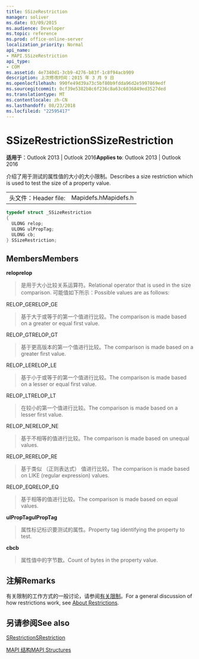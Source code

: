 ```yaml
---
title: SSizeRestriction
manager: soliver
ms.date: 03/09/2015
ms.audience: Developer
ms.topic: reference
ms.prod: office-online-server
localization_priority: Normal
api_name:
- MAPI.SSizeRestriction
api_type:
- COM
ms.assetid: 4e7340d1-3cb9-4276-b83f-1c8f94acb909
description: 上次修改时间：2015 年 3 月 9 日
ms.openlocfilehash: 990fe49d39a73c5bf80b9fdda96d2e5997869edf
ms.sourcegitcommit: 0cf39e5382b8c6f236c8a63c6036849ed3527ded
ms.translationtype: MT
ms.contentlocale: zh-CN
ms.lasthandoff: 08/23/2018
ms.locfileid: "22595417"
---
```

# <a name="ssizerestriction"></a><span data-ttu-id="9f4f6-103">SSizeRestriction</span><span class="sxs-lookup"><span data-stu-id="9f4f6-103">SSizeRestriction</span></span>

  
  
<span data-ttu-id="9f4f6-104">**适用于**：Outlook 2013 | Outlook 2016</span><span class="sxs-lookup"><span data-stu-id="9f4f6-104">**Applies to**: Outlook 2013 | Outlook 2016</span></span> 
  
<span data-ttu-id="9f4f6-105">介绍了用于测试的属性值的大小的大小限制。</span><span class="sxs-lookup"><span data-stu-id="9f4f6-105">Describes a size restriction which is used to test the size of a property value.</span></span> 
  
|||
|:-----|:-----|
|<span data-ttu-id="9f4f6-106">头文件：</span><span class="sxs-lookup"><span data-stu-id="9f4f6-106">Header file:</span></span>  <br/> |<span data-ttu-id="9f4f6-107">Mapidefs.h</span><span class="sxs-lookup"><span data-stu-id="9f4f6-107">Mapidefs.h</span></span>  <br/> |
   
```cpp
typedef struct _SSizeRestriction
{
  ULONG relop;
  ULONG ulPropTag;
  ULONG cb;
} SSizeRestriction;

```

## <a name="members"></a><span data-ttu-id="9f4f6-108">Members</span><span class="sxs-lookup"><span data-stu-id="9f4f6-108">Members</span></span>

 <span data-ttu-id="9f4f6-109">**relop**</span><span class="sxs-lookup"><span data-stu-id="9f4f6-109">**relop**</span></span>
  
> <span data-ttu-id="9f4f6-110">是用于大小比较关系运算符。</span><span class="sxs-lookup"><span data-stu-id="9f4f6-110">Relational operator that is used in the size comparison.</span></span> <span data-ttu-id="9f4f6-111">可能值如下所示：</span><span class="sxs-lookup"><span data-stu-id="9f4f6-111">Possible values are as follows:</span></span> 
    
<span data-ttu-id="9f4f6-112">RELOP_GE</span><span class="sxs-lookup"><span data-stu-id="9f4f6-112">RELOP_GE</span></span> 
  
> <span data-ttu-id="9f4f6-113">基于大于或等于的第一个值进行比较。</span><span class="sxs-lookup"><span data-stu-id="9f4f6-113">The comparison is made based on a greater or equal first value.</span></span>
    
<span data-ttu-id="9f4f6-114">RELOP_GT</span><span class="sxs-lookup"><span data-stu-id="9f4f6-114">RELOP_GT</span></span> 
  
> <span data-ttu-id="9f4f6-115">基于更高版本的第一个值进行比较。</span><span class="sxs-lookup"><span data-stu-id="9f4f6-115">The comparison is made based on a greater first value.</span></span>
    
<span data-ttu-id="9f4f6-116">RELOP_LE</span><span class="sxs-lookup"><span data-stu-id="9f4f6-116">RELOP_LE</span></span> 
  
> <span data-ttu-id="9f4f6-117">基于小于或等于的第一个值进行比较。</span><span class="sxs-lookup"><span data-stu-id="9f4f6-117">The comparison is made based on a lesser or equal first value.</span></span>
    
<span data-ttu-id="9f4f6-118">RELOP_LT</span><span class="sxs-lookup"><span data-stu-id="9f4f6-118">RELOP_LT</span></span> 
  
> <span data-ttu-id="9f4f6-119">在较小的第一个值进行比较。</span><span class="sxs-lookup"><span data-stu-id="9f4f6-119">The comparison is made based on a lesser first value.</span></span>
    
<span data-ttu-id="9f4f6-120">RELOP_NE</span><span class="sxs-lookup"><span data-stu-id="9f4f6-120">RELOP_NE</span></span> 
  
> <span data-ttu-id="9f4f6-121">基于不相等的值进行比较。</span><span class="sxs-lookup"><span data-stu-id="9f4f6-121">The comparison is made based on unequal values.</span></span>
    
<span data-ttu-id="9f4f6-122">RELOP_RE</span><span class="sxs-lookup"><span data-stu-id="9f4f6-122">RELOP_RE</span></span> 
  
> <span data-ttu-id="9f4f6-123">基于类似 （正则表达式） 值进行比较。</span><span class="sxs-lookup"><span data-stu-id="9f4f6-123">The comparison is made based on LIKE (regular expression) values.</span></span>
    
<span data-ttu-id="9f4f6-124">RELOP_EQ</span><span class="sxs-lookup"><span data-stu-id="9f4f6-124">RELOP_EQ</span></span> 
  
> <span data-ttu-id="9f4f6-125">基于相等的值进行比较。</span><span class="sxs-lookup"><span data-stu-id="9f4f6-125">The comparison is made based on equal values.</span></span>
    
 <span data-ttu-id="9f4f6-126">**ulPropTag**</span><span class="sxs-lookup"><span data-stu-id="9f4f6-126">**ulPropTag**</span></span>
  
> <span data-ttu-id="9f4f6-127">属性标记标识要测试的属性。</span><span class="sxs-lookup"><span data-stu-id="9f4f6-127">Property tag identifying the property to test.</span></span>
    
 <span data-ttu-id="9f4f6-128">**cb**</span><span class="sxs-lookup"><span data-stu-id="9f4f6-128">**cb**</span></span>
  
> <span data-ttu-id="9f4f6-129">属性值中的字节数。</span><span class="sxs-lookup"><span data-stu-id="9f4f6-129">Count of bytes in the property value.</span></span>
    
## <a name="remarks"></a><span data-ttu-id="9f4f6-130">注解</span><span class="sxs-lookup"><span data-stu-id="9f4f6-130">Remarks</span></span>

<span data-ttu-id="9f4f6-131">有关限制的工作方式的一般讨论，请参阅[有关限制](about-restrictions.md)。</span><span class="sxs-lookup"><span data-stu-id="9f4f6-131">For a general discussion of how restrictions work, see [About Restrictions](about-restrictions.md).</span></span> 
  
## <a name="see-also"></a><span data-ttu-id="9f4f6-132">另请参阅</span><span class="sxs-lookup"><span data-stu-id="9f4f6-132">See also</span></span>



[<span data-ttu-id="9f4f6-133">SRestriction</span><span class="sxs-lookup"><span data-stu-id="9f4f6-133">SRestriction</span></span>](srestriction.md)


[<span data-ttu-id="9f4f6-134">MAPI 结构</span><span class="sxs-lookup"><span data-stu-id="9f4f6-134">MAPI Structures</span></span>](mapi-structures.md)


